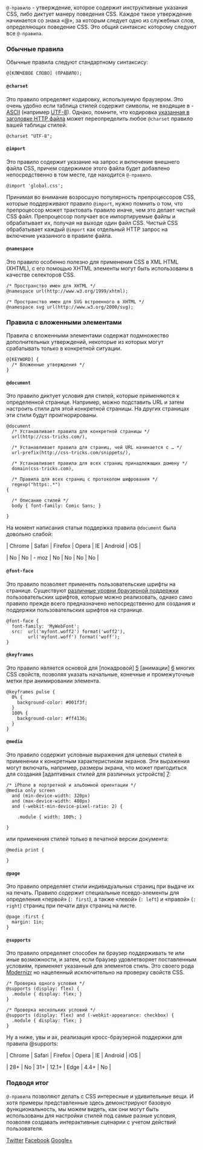 `@-правило` - утверждение, которое содержит инструктивные указания CSS, либо диктует манеру поведения CSS. Каждое такое утверждение начинается со знака «@», за которым следует одно из служебных слов, определяющих поведение CSS. Это общий синтаксис которому следуют все `@-правила`.

### Обычные правила

Обычные правила следуют стандартному синтаксису:

    @[КЛЮЧЕВОЕ СЛОВО] (ПРАВИЛО);

#### `@charset`

Это правило определяет кодировку, используемую браузером. Это очень удобно если таблица стилей содержит символы, не входящие в 
-[ASCII][1] (например [UTF-8][2]). Однако, помните, что кодировка [указанная в заголовке HTTP файла][3] может переопределить любое `@charset` правило вашей таблицы стилей.

    @charset "UTF-8";

#### `@import`

Это правило содержит указание на запрос и включение внешнего файла CSS, причем содержимое этого файла будет добавлено непосредственно в том месте, где находится `@-правило`.

    @import 'global.css';

Принимая во внимание возросшую популярность препроцессоров CSS, которые поддерживают правило `@import`, нужно помнить о том, что препроцессор может трактовать правило иначе, чем это делает чистый CSS файл. Препроцессор получает все импортируемые файлы и обрабатывает их, получая на выходе один файл CSS. Чистый CSS обрабатывает каждый `@import` как отдельный HTTP запрос на включение указанного в правиле файла.

#### `@namespace`

Это правило особенно полезно для применения CSS в XML HTML (XHTML), с его помощью XHTML элементы могут быть использованы в качестве селекторов CSS.

    /* Пространство имен для XHTML */
    @namespace url(http://www.w3.org/1999/xhtml);
    
    /* Пространство имен для SVG встроенного в XHTML */
    @namespace svg url(http://www.w3.org/2000/svg);

### Правила с вложенными элементами

Правила с вложенными элементами содержат подмножество дополнительных утверждений, некоторые из которых могут срабатывать только в конкретной ситуации.

    @[KEYWORD] {
      /* Вложенные утверждения */
    }

#### `@document`

Это правило диктует условия для стилей, которые применяются к определенной странице. Например, можно подставить URL и затем настроить стили для этой конкретной страницы.
На других страницах эти стили будут проигнорированы.

    @document 
      /* Устанавливает правила для конкретной страницы */
      url(http://css-tricks.com/),
      
      /* Устанавливает правила для страниц, чей URL начинается с … */
      url-prefix(http://css-tricks.com/snippets/),
      
      /* Устанавливает правила для всех страниц принадлежащих домену */
      domain(css-tricks.com),
    
      /* Правила для всех страниц с протоколом шифрования */
      regexp("https:.*")
    {
      
      /* Описание стилей */
      body { font-family: Comic Sans; }
    
    }

На момент написания статьи поддержка правила `@document` была довольно слабой:

| Chrome | Safari | Firefox | Opera | IE | Android | iOS |

| No     | No     | -
moz    | No    | No | No      | No
|

#### `@font-face`

Это правило позволяет применять пользовательские шрифты на странице. Существуют [различные уровни браузерной поддержки][4] пользовательских шрифтов, которые можно реализовать, однако само правило прежде всего предназначено непосредственно для создания и поддержки пользовательских шрифтов на странице.

    @font-face {
      font-family: 'MyWebFont';
      src:  url('myfont.woff2') format('woff2'),
            url('myfont.woff') format('woff');
    }

#### `@keyframes`

Это правило является основой для [покадровой] [5] [анимации] [6] многих CSS свойств, позволяя указать начальные, конечные и промежуточные метки при анимировании элемента.

    @keyframes pulse {
      0% {
        background-color: #001f3f;
      }
      100% {
        background-color: #ff4136;
      }
    }

#### `@media`

Это правило содержит условные выражения для целевых стилей в применении к конкретным характеристикам экранов. Эти выражения могут включать, например, размеры экрана, что может пригодиться для создания [адаптивных стилей для различных устройств] [7]:

    /* iPhone в портретной и альбомной ориентации */
    @media only screen 
      and (min-device-width: 320px) 
      and (max-device-width: 480px)
      and (-webkit-min-device-pixel-ratio: 2) {
    
        .module { width: 100%; }
    
    }

или применения стилей только в печатной версии документа:

    @media print {
    
    }

#### `@page`

Это правило определяет стили индивидуальных страниц при выдаче их на печать. Правило содержит специальные псевдо-элементы для определения «первой» (`: first`), а также «левой» (`: left`) и «правой» (`: right`) страниц при печати двух страниц на листе. 

    @page :first {
      margin: 1in;
    }

#### `@supports`

Это правило определяет способен ли браузер поддерживать те или иные возможности, и затем, если браузер удовлетворяет поставленным условиям, применяет указанный для элементов стиль. Это своего рода [Modernizr][8] но нацеленный исключительно на проверку свойств CSS.

    /* Проверка одного условия */
    @supports (display: flex) {
      .module { display: flex; }
    }
    
    /* Проверка нескольких условий */
    @supports (display: flex) and (-webkit-appearance: checkbox) {
      .module { display: flex; }
    }

Ну а ниже, увы и ах, реализация кросс-браузерной поддержки для правила @supports:

| Chrome | Safari | Firefox | Opera | IE   | Android | iOS |

| 28+    | No
| 31+     | 12.1+ | Edge | 4.4+    | No
|

### Подводя итог

`@-правила` позволяют делать с CSS интересные и удивительные вещи. И хотя примеры представленные здесь демонстрируют базовую функциональность, мы можем видеть, как они могут быть  использованы для настройки стилей под самые разные условия, позволяя создавать интерактивные сценарии с учетом действий пользователя.

[Twitter][9] [Facebook][10] [Google+][11]

 [1]: http://www.ascii.cl/htmlcodes.htm
 [2]: http://en.wikipedia.org/wiki/UTF-8
 [3]: https://developer.mozilla.org/en-US/docs/Web/HTML/Element/meta#Attributes
 [4]: https://css-tricks.com/snippets/css/using-font-face/
 [5]: https://css-tricks.com/snippets/css/keyframe-animation-syntax/
 [6]: https://css-tricks.com/almanac/properties/a/animation/
 [7]: https://css-tricks.com/snippets/css/media-queries-for-standard-devices/
 [8]: http://modernizr.com/
 [9]: https://twitter.com/intent/tweet?text=The%20At-Rules%20of%20CSS&url=https://css-tricks.com/the-at-rules-of-css/&via=real_css_tricks
 [10]: https://www.facebook.com/sharer/sharer.php?u=https://css-tricks.com/the-at-rules-of-css/
 [11]: https://plus.google.com/share?url=https://css-tricks.com/the-at-rules-of-css/